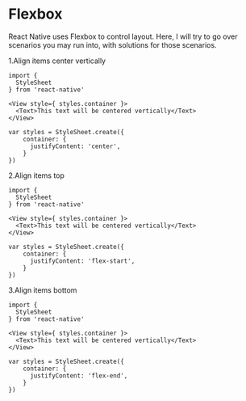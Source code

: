 # Flexbox

React Native uses Flexbox to control layout. Here, I will try to go over scenarios you may run into, with solutions for those scenarios.

1.Align items center vertically

```
import {
  StyleSheet
} from 'react-native'

<View style={ styles.container }>
  <Text>This text will be centered vertically</Text>
</View>

var styles = StyleSheet.create({
    container: {
      justifyContent: 'center',
    }
})
```

2.Align items top

```
import {
  StyleSheet
} from 'react-native'

<View style={ styles.container }>
  <Text>This text will be centered vertically</Text>
</View>

var styles = StyleSheet.create({
    container: {
      justifyContent: 'flex-start',
    }
})
```

3.Align items bottom

```
import {
  StyleSheet
} from 'react-native'

<View style={ styles.container }>
  <Text>This text will be centered vertically</Text>
</View>

var styles = StyleSheet.create({
    container: {
      justifyContent: 'flex-end',
    }
})
```
